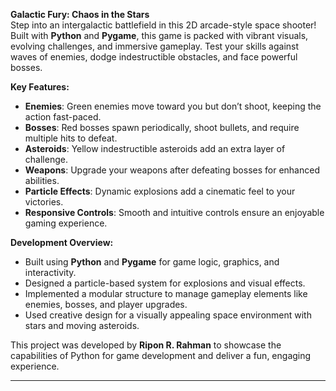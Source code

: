 
**Galactic Fury: Chaos in the Stars**  
Step into an intergalactic battlefield in this 2D arcade-style space shooter! Built with **Python** and **Pygame**, this game is packed with vibrant visuals, evolving challenges, and immersive gameplay. Test your skills against waves of enemies, dodge indestructible obstacles, and face powerful bosses.  

**Key Features:**  
- **Enemies**: Green enemies move toward you but don’t shoot, keeping the action fast-paced.  
- **Bosses**: Red bosses spawn periodically, shoot bullets, and require multiple hits to defeat.  
- **Asteroids**: Yellow indestructible asteroids add an extra layer of challenge.  
- **Weapons**: Upgrade your weapons after defeating bosses for enhanced abilities.  
- **Particle Effects**: Dynamic explosions add a cinematic feel to your victories.  
- **Responsive Controls**: Smooth and intuitive controls ensure an enjoyable gaming experience.  

**Development Overview:**  
- Built using **Python** and **Pygame** for game logic, graphics, and interactivity.  
- Designed a particle-based system for explosions and visual effects.  
- Implemented a modular structure to manage gameplay elements like enemies, bosses, and player upgrades.  
- Used creative design for a visually appealing space environment with stars and moving asteroids.  

This project was developed by **Ripon R. Rahman** to showcase the capabilities of Python for game development and deliver a fun, engaging experience.  

---

